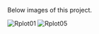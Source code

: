 Below images of this project.

![Rplot01](https://user-images.githubusercontent.com/95676591/172066138-6cc0e7d9-9d35-4cd3-83d0-3679993e5d6d.png)
![Rplot05](https://user-images.githubusercontent.com/95676591/172066167-f7622e88-d250-410e-a575-9116bc270b51.png)
